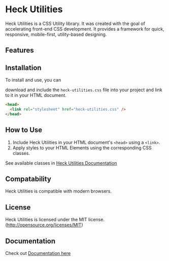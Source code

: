 <!--
What is this repo or project? (You can reuse the repo description you used earlier because this section doesn’t have to be long.)
How does it work?
Who will use this repo or project?
What is the goal of this project?
-->

# Heck Utilities
Heck Utilities is a CSS Utility library. It was created with the goal of accelerating front-end CSS development. It provides a framework for quick, responsive, mobile-first, utility-based designing.

## Features


## Installation
To install and use, you can 
<!-- either install via npm,

```bash
$npm i heck-utilities --save
```

or -->
download and include the `heck-utilities.css` file into your project and link to it in your HTML document.

```html
<head>
  <link rel="stylesheet" href="heck-utilities.css" />
</head>
```


## How to Use
1. Include Heck Utilities in your HTML document's `<head>` using a `<link>`.
2. Apply styles to your HTML Elements using the corresponding CSS classes.

See available classes in [Heck Utilities Documentation](./docs/readme.md)

## Compatability
Heck Utilities is compatible with modern browsers. 
<!-- What's it not compatible with? -->


## License
Heck Utilities is licensed under the MIT license. (http://opensource.org/licenses/MIT)

## Documentation
Check out [Documentation here](./docs/readme.md)
